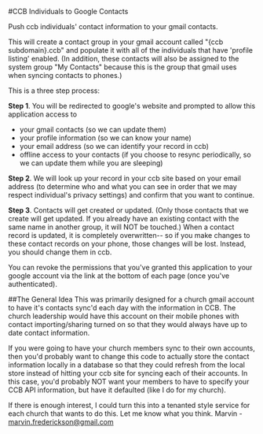 #CCB Individuals to Google Contacts

Push ccb individuals' contact information to your gmail contacts.

This will create a contact group in your gmail account called "{ccb subdomain}.ccb" and populate it with all of the individuals that have 'profile listing' enabled.  (In addition, these contacts will also be assigned to the system group "My Contacts" because this is the group that gmail uses when syncing contacts to phones.)

This is a three step process:

**Step 1**. You will be redirected to google's website and prompted to allow this application access to

 * your gmail contacts (so we can update them)
 * your profile information (so we can know your name)
 * your email address (so we can identify your record in ccb)
 * offline access to your contacts (if you choose to resync periodically, so we can update them while you are sleeping)

**Step 2**. We will look up your record in your ccb site based on your email address (to determine who and what you can see in order that we may respect individual's privacy settings) and confirm that you want to continue.

**Step 3**. Contacts will get created or updated. (Only those contacts that we create will get updated. If you already have an existing contact with the same name in another group, it will NOT be touched.) When a contact record is updated, it is completely overwritten-- so if you make changes to these contact records on your phone, those changes will be lost. Instead, you should change them in ccb.

You can revoke the permissions that you've granted this application to your google account via the link at the bottom of each page (once you've authenticated).

##The General Idea
This was primarily designed for a church gmail account to have it's contacts sync'd each day with the information in CCB.  The church leadership would have this account on their mobile phones with contact importing/sharing turned on so that they would always have up to date contact information.

If you were going to have your church members sync to their own accounts, then you'd probably want to change this code to actually store the contact information locally in a database so that they could refresh from the local store instead of hitting your ccb site for syncing each of their accounts.  In this case, you'd probably NOT want your members to have to specify your CCB API information, but have it defaulted (like I do for my church).

If there is enough interest, I could turn this into a tenanted style service for each church that wants to do this. Let me know what you think.  Marvin - marvin.frederickson@gmail.com

